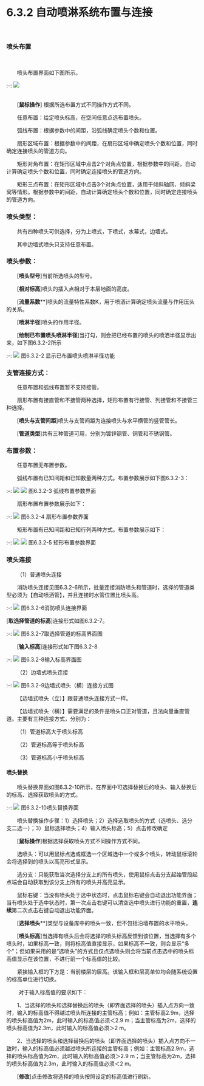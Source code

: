 
# 6.3.2 自动喷淋系统布置与连接
<br/>

### 喷头布置
<br/>

&emsp;&emsp;喷头布置界面如下图所示。
<br/>

:-: ![](.topwrite/assets/image.png)
<br/>
<br/>


&emsp;&emsp;[**鼠标操作**\] 根据所选布置方式不同操作方式不同。

&emsp;&emsp;任意布置：给定喷头标高，在空间任意点选布置喷头。

&emsp;&emsp;弧线布置：根据参数中的间距，沿弧线确定喷头个数和位置。

&emsp;&emsp;扇形区域布置：根据参数中的间距，在扇形区域中确定喷头个数和位置，同时确定连接喷头的管道方向。

&emsp;&emsp;矩形对角布置：在矩形区域中点击2个对角点位置，根据参数中的间距，自动计算确定喷头个数和位置，同时确定连接喷头的管道方向。

&emsp;&emsp;矩形三点布置：在矩形区域中点击3个对角点位置，适用于倾斜轴网、倾斜梁窝等情形。根据参数中的间距，自动计算确定喷头个数和位置，同时确定连接喷头的管道方向。

### 喷头类型：

&emsp;&emsp;共有四种喷头可供选择，分为上喷式，下喷式，水幕式，边墙式。


&emsp;&emsp;其中边墙式喷头只支持任意布置。

### 喷头参数：

&emsp;&emsp;[****喷头型号****\]当前所选喷头的型号。

&emsp;&emsp;[****相对标高****\]喷头的插入点相对于本层地面的高度。

&emsp;&emsp;[**流量系数****\]喷头的流量特性系数K，用于喷洒计算确定喷头流量与作用压头的关系。

&emsp;&emsp;[****喷淋半径****\]喷头的作用半径。

&emsp;&emsp;[****绘制已布置喷头喷淋半径****\]当打勾，则会把已经布置的喷头的喷洒半径显示出来，如下图6.3.2-2所示


:-: ![](images/297.png)
图6.3.2-2 显示已布置喷头喷淋半径功能

### 支管连接方式：

&emsp;&emsp;任意布置和弧线布置暂不支持接管。

&emsp;&emsp;扇形布置有接直管和不接管两种选择，矩形布置有行接管、列接管和不接管三种选择。

&emsp;&emsp;[****喷头与支管间距****\]喷头与支管间距为连接喷头与水平横管的竖管管长。

&emsp;&emsp;[****管道类型****\]共有三种管道可用，分别为镀锌钢管、铜管和不锈钢管。

### 布置参数：

&emsp;&emsp;任意布置无布置参数。

&emsp;&emsp;弧线布置有已知间距和已知数量两种方式。布置参数展示如下图6.3.2-3：

:-: ![](images/298.png)    ![](images/299.png)
图6.3.2-3 弧线布置参数界面

&emsp;&emsp;扇形布置布置参数展示如下：

 
:-: ![](images/300.png)
图6.3.2-4 扇形布置参数界面

&emsp;&emsp;矩形布置有已知间距和已知行列两种方式。布置参数展示如下：


:-: ![](images/301.png)      ![](images/302.png)
图6.3.2-5 矩形布置参数界面

### **喷头连接**

&emsp;&emsp;（1）普通喷头连接

&emsp;&emsp;消防喷头连接见图6.3.2\-6所示，批量连接消防喷头和管道时，选择的管道类型必须为【自动喷洒管】，并且连接时水管位置比喷头高。

:-: ![](images/303.png)
图6.3.2\-6消防喷头连接界面

[**取选择管道的标高**\]连接形式如图6.3.2\-7。


:-: ![](images/304.png)
图6.3.2\-7取选择管道的标高界面图

&emsp;&emsp;[**输入标高**]连接形式如下图6.3.2\-8

:-: ![](images/305.png)
图6.3.2\-8输入标高界面图

&emsp;&emsp;（2）边墙式喷头连接


:-: ![](images/306.png)
图6.3.2\-9边墙式喷头（横）连接方式图

&emsp;&emsp;【边墙式喷头（立）】跟普通喷头连接方式一样。

&emsp;&emsp;【边墙式喷头（横）】需要满足的条件是喷头口正对管道，且法向量垂直管道。主要有三种连接方式，分别为：

&emsp;&emsp;（1）管道标高大于喷头标高

&emsp;&emsp;（2）管道标高等于喷头标高

&emsp;&emsp;（3）管道标高小于喷头标高

#### **喷头替换**

&emsp;&emsp;喷头替换界面如图6.3.2\-10所示，在界面中可选择替换后的喷头、输入替换后的标高、选择获取喷头的方式。

:-: ![](images/307.png)
图6.3.2\-10喷头替换界面

&emsp;&emsp;喷头替换操作步骤：1）选择喷头；2）选择选取喷头的方式（选喷头、选分支二选一）；3）鼠标选择喷头；4）输入喷头标高；5）点击修改确定

&emsp;&emsp;[**鼠标操作**\]根据选择获取喷头方式不同操作方式不同。

&emsp;&emsp;选喷头：可以用鼠标点选或框选一个区域选中一个或多个喷头，转动鼠标滚轮会将选择到的喷头以高亮形式显示。

&emsp;&emsp;选分支：只能获取当次选择分支上的所有喷头，使用鼠标点击分支起始管段起点端会自动获取到该分支上所有的喷头并高亮显示。

&emsp;&emsp;鼠标右键：当没有喷头处于选中状态时，点击鼠标右键会自动退出功能界面；当有喷头处于选中状态时，第一次点击右键可以清空选中喷头进行功能的重置，**连续**第二次点击右键自动退出功能界面。

&emsp;&emsp;\[**选择喷头****\]类型与设备库中的喷头一致，但不包括沿墙布置的水平喷头。

&emsp;&emsp;[**喷头标高**\]当选择有喷头后会将选择的喷头标高反馈到该位置，当选择有多个喷头时，如果标高一致，则将标高值直接显示，如果标高不一致，则会显示“多个”；但如果采用的是“选喷头”的方式且仅点选喷头则会将当前点击选中的喷头标高值显示在该位置，不进行前一个标高值的比较。

&emsp;&emsp;紧挨输入框的下方是：当前楼层的层高。该输入框和层高单位均会随系统设置的标高单位进行切换。

&emsp;&emsp; 对于输入标高值的要求如下：

&emsp;&emsp;1、当选择的喷头和选择替换后的喷头（即界面选择的喷头）插入点方向一致时，输入的标高值不得越过喷头所连接的主管标高；例如：主管标高2.9m，选择的喷头标高值为2m，此时输入的标高值必须＜2.9 m；当主管标高为2m，选择的喷头标高值为2.3m，此时输入的标高值必须＞2 m。

&emsp;&emsp;2、当选择的喷头和选择替换后的喷头（即界面选择的喷头）插入点方向不一致时，输入的标高值必须越过喷头所连接的主管标高；例如：主管标高2.9m，选择的喷头标高值为2m，此时输入的标高值必须＞2.9 m；当主管标高为2m，选择的喷头标高值为2.3m，此时输入的标高值必须＜2 m。

&emsp;&emsp;[**修改**\]点击修改将选择的喷头按照设定的标高值进行刷新。